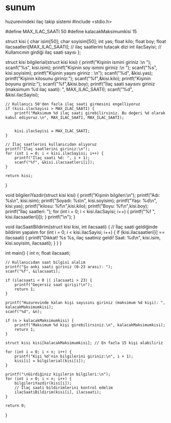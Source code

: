 # sunum
huzurevindeki ilaç takip sistemi
#include <stdio.h>

#define MAX_ILAC_SAATI 50
#define kalacakMaksimumkisi 15

struct kisi {
    char isim[50];
    char soyisim[50];
    int yas;
    float kilo;
    float boy;
    float ilacsaatleri[MAX_ILAC_SAATI]; // ilaç saatlerini tutacak dizi
    int ilacSayisi; // Kullanıcının girdiği ilaç saati sayısı
};


struct kisi bilgilerial(struct kisi kisi) {
    printf("Kişinin ismini giriniz :\n ");
    scanf("%s", kisi.isim);
    printf("Kişinin soy ismini giriniz :\n ");
    scanf("%s", kisi.soyisim);
    printf("Kişinin yaşını giriniz : \n");
    scanf("%d", &kisi.yas);
    printf("Kişinin kilosunu giriniz:");
    scanf("%f",&kisi.kilo);
    printf("Kişinin boyunu giriniz:");
    scanf("%f",&kisi.boy);
    printf("İlaç saati sayısını giriniz (maksimum %d ilaç saati): ", MAX_ILAC_SAATI);
    scanf("%d", &kisi.ilacSayisi);

    // Kullanıcı 50'den fazla ilaç saati girmesini engelliyoruz
    if (kisi.ilacSayisi > MAX_ILAC_SAATI) {
        printf("Maksimum %d ilaç saati girebilirsiniz. Bu değeri %d olarak kabul ediyoruz.\n", MAX_ILAC_SAATI, MAX_ILAC_SAATI);
      
        
        kisi.ilacSayisi = MAX_ILAC_SAATI;
    }

    // İlaç saatlerini kullanıcıdan alıyoruz
    printf("İlaç saatlerini giriniz:\n");
    for (int i = 0; i < kisi.ilacSayisi; i++) {
        printf("İlaç saati %d: ", i + 1);
        scanf("%f", &kisi.ilacsaatleri[i]);
    }

    return kisi;
}

void bilgileriYazdir(struct kisi kisi) {
    printf("Kişinin bilgileri:\n");
    printf("Adı: %s\n", kisi.isim);
    printf("Soyadı: %s\n", kisi.soyisim);
    printf("Yaşı: %d\n", kisi.yas);
    printf("kilosu: %f\n",kisi.kilo);
    printf("Boyu: %f\n",kisi.boy);
    printf("İlaç saatleri: ");
    for (int i = 0; i < kisi.ilacSayisi; i++) {
        printf("%f ", kisi.ilacsaatleri[i]);
    }
    printf("\n");
}

void ilacSaatiBildirim(struct kisi kisi, int ilacsaati) {
    // İlaç saati geldiğinde bildirim yapalım
    for (int i = 0; i < kisi.ilacSayisi; i++) {
        if (kisi.ilacsaatleri[i] == ilacsaati) {
            printf("Dikkat! %s %s, ilaç saatiniz geldi! Saat: %d\n", kisi.isim, kisi.soyisim, ilacsaati);
        }
    }
}

int main() {
    int n;
    float ilacsaati;
    
    // Kullanıcıdan saat bilgisi alalım
    printf("Şu anki saati giriniz (0-23 arası): ");
    scanf("%f", &ilacsaati);

    if (ilacsaati < 0 || ilacsaati > 23) {
        printf("Geçersiz saat girişi!\n");
        return 1;
    }

    printf("Huzurevinde kalan kişi sayısını giriniz (maksimum %d kişi): ", kalacakMaksimumkisi);
    scanf("%d", &n);

    if (n > kalacakMaksimumkisi) {
        printf("Maksimum %d kişi girebilirsiniz.\n", kalacakMaksimumkisi);
        return 1;
    }

    struct kisi kisi[kalacakMaksimumkisi]; // En fazla 15 kişi alabiliriz

    for (int i = 0; i < n; i++) {
        printf("Kişi %d'nin bilgilerini giriniz:\n", i + 1);
        kisi[i] = bilgilerial(kisi[i]);
    }

    printf("\nGirdiğiniz kişilerin bilgileri:\n");
    for (int i = 0; i < n; i++) {
        bilgileriYazdir(kisi[i]);
        // İlaç saati bildirimlerini kontrol edelim
        ilacSaatiBildirim(kisi[i], ilacsaati);
    }

    return 0;
}
